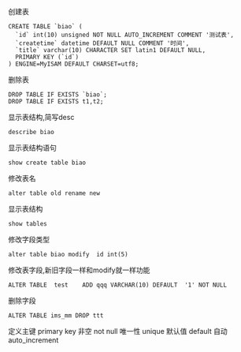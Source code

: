 创建表
~~~
CREATE TABLE `biao` (
  `id` int(10) unsigned NOT NULL AUTO_INCREMENT COMMENT '测试表',
  `createtime` datetime DEFAULT NULL COMMENT '时间',
  `title` varchar(10) CHARACTER SET latin1 DEFAULT NULL,
  PRIMARY KEY (`id`)
) ENGINE=MyISAM DEFAULT CHARSET=utf8;
~~~
删除表
~~~
DROP TABLE IF EXISTS `biao`;
DROP TABLE IF EXISTS t1,t2;
~~~
显示表结构,简写desc
~~~
describe biao
~~~
显示表结构语句
~~~
show create table biao
~~~
修改表名
~~~
alter table old rename new
~~~
显示表结构
~~~
show tables
~~~
修改字段类型
~~~
alter table biao modify  id int(5)
~~~
修改表字段,新旧字段一样和modify就一样功能
~~~
ALTER TABLE  test    ADD qqq VARCHAR(10) DEFAULT  '1' NOT NULL
~~~
删除字段
~~~
ALTER TABLE ims_mm DROP ttt
~~~

定义主键 primary key
非空  not null
唯一性  unique
默认值 default
自动 auto_increment
